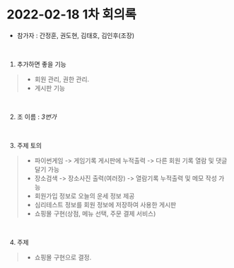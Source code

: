 # 2022-02-18 1차 회의록

- 참가자 : 간정훈, 권도현, 김태호, 김인후(조장)

<br>

 1. 추가하면 좋을 기능
 >- 회원 관리, 권한 관리.
 >- 게시판 기능

<br>

 2. 조 이름 :  _3번가_

<br>

 3. 주제 토의

 >- 파이썬게임 -> 게임기록 게시판에 누적출력 -> 다른 회원 기록 열람 및 댓글달기 가능
 >- 장소검색 -> 장소사진 출력(여러장) -> 열람기록 누적출력 및 메모 작성 가능
 >- 회원가입 정보로 오늘의 운세 정보 제공
 >- 심리테스트 정보를 회원 정보에 저장하여 사용한 게시판 
 >- 쇼핑몰 구현(상점, 메뉴 선택, 주문 결제 서비스) 

<br>

 4. 주제
 >- 쇼핑몰 구현으로 결정. 
